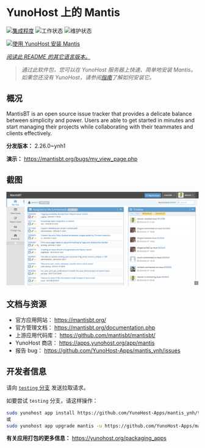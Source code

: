 <!--
注意：此 README 由 <https://github.com/YunoHost/apps/tree/master/tools/readme_generator> 自动生成
请勿手动编辑。
-->

# YunoHost 上的 Mantis

[![集成程度](https://dash.yunohost.org/integration/mantis.svg)](https://dash.yunohost.org/appci/app/mantis) ![工作状态](https://ci-apps.yunohost.org/ci/badges/mantis.status.svg) ![维护状态](https://ci-apps.yunohost.org/ci/badges/mantis.maintain.svg)

[![使用 YunoHost 安装 Mantis](https://install-app.yunohost.org/install-with-yunohost.svg)](https://install-app.yunohost.org/?app=mantis)

*[阅读此 README 的其它语言版本。](./ALL_README.md)*

> *通过此软件包，您可以在 YunoHost 服务器上快速、简单地安装 Mantis。*  
> *如果您还没有 YunoHost，请参阅[指南](https://yunohost.org/install)了解如何安装它。*

## 概况

MantisBT is an open source issue tracker that provides a delicate balance between simplicity and power. Users are able to get started in minutes and start managing their projects while collaborating with their teammates and clients effectively. 

**分发版本：** 2.26.0~ynh1

**演示：** <https://mantisbt.org/bugs/my_view_page.php>

## 截图

![Mantis 的截图](./doc/screenshots/modern_my_view.png)

## 文档与资源

- 官方应用网站： <https://mantisbt.org/>
- 官方管理文档： <https://mantisbt.org/documentation.php>
- 上游应用代码库： <https://github.com/mantisbt/mantisbt/>
- YunoHost 商店： <https://apps.yunohost.org/app/mantis>
- 报告 bug： <https://github.com/YunoHost-Apps/mantis_ynh/issues>

## 开发者信息

请向 [`testing` 分支](https://github.com/YunoHost-Apps/mantis_ynh/tree/testing) 发送拉取请求。

如要尝试 `testing` 分支，请这样操作：

```bash
sudo yunohost app install https://github.com/YunoHost-Apps/mantis_ynh/tree/testing --debug
或
sudo yunohost app upgrade mantis -u https://github.com/YunoHost-Apps/mantis_ynh/tree/testing --debug
```

**有关应用打包的更多信息：** <https://yunohost.org/packaging_apps>
